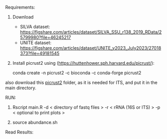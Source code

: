 Requirements:

1) Download 
    - SILVA dataset: https://figshare.com/articles/dataset/SILVA_SSU_r138_2019_RData/25799980?file=46245217
    - UNITE dataset: https://figshare.com/articles/dataset/UNITE_v2023_July2023/27018373?file=49181545

2) Install picrust2 using (https://huttenhower.sph.harvard.edu/picrust/):

    conda create -n picrust2 -c bioconda -c conda-forge picrust2

also download this [picrust2](https://github.com/picrust/picrust2/tree/master/picrust2) folder, as it is needed for ITS, and put it in the main directory.

RUN:

1) 
    Rscript main.R -d < directory of fastq files > -r < rRNA (16S or ITS) > -p < optional to print plots >

2) 
    source abundance.sh

Read Results:

